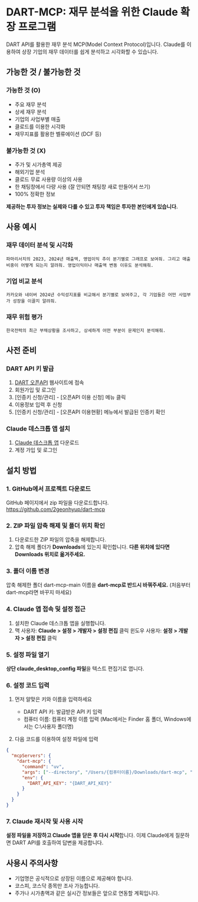 # DART-MCP: 재무 분석을 위한 Claude 확장 프로그램

DART API를 활용한 재무 분석 MCP(Model Context Protocol)입니다. Claude를 이용하여 상장 기업의 재무 데이터를 쉽게 분석하고 시각화할 수 있습니다.

## 가능한 것 / 불가능한 것

### 가능한 것 (O)
- 주요 재무 분석
- 상세 재무 분석
- 기업의 사업부별 매출
- 클로드를 이용한 시각화
- 재무지표를 활용한 벨류에이션 (DCF 등)

### 불가능한 것 (X)
- 주가 및 시가총액 제공
- 해외기업 분석
- 클로드 무료 사용량 이상의 사용
- 한 채팅창에서 다량 사용 (잘 안되면 채팅창 새로 만들어서 쓰기)
- 100% 정확한 정보

**제공하는 투자 정보는 실제와 다를 수 있고 투자 책임은 투자한 본인에게 있습니다.**

## 사용 예시

### 재무 데이터 분석 및 시각화
```
파마리서치의 2023, 2024년 매출액, 영업이익 추이 분기별로 그래프로 보여줘. 그리고 매출비중이 어떻게 되는지 알려줘. 영업이익이나 매출액 변동 이유도 분석해줘.
```

### 기업 비교 분석
```
카카오와 네이버 2024년 수익성지표를 비교해서 분기별로 보여주고, 각 기업들은 어떤 사업부가 성장을 이끌지 알려줘.
```

### 재무 위험 평가
```
한국전력의 최근 부채상황을 조사하고, 상세하게 어떤 부분이 문제인지 분석해줘.
```

## 사전 준비

### DART API 키 발급
1. [DART 오픈API](https://opendart.fss.or.kr) 웹사이트에 접속
2. 회원가입 및 로그인
3. [인증키 신청/관리] - [오픈API 이용 신청] 메뉴 클릭
4. 이용정보 입력 후 신청
5. [인증키 신청/관리] - [오픈API 이용현황] 메뉴에서 발급된 인증키 확인

### Claude 데스크톱 앱 설치
1. [Claude 데스크톱 앱](https://claude.ai/download) 다운로드 
2. 계정 가입 및 로그인

## 설치 방법

### 1. GitHub에서 프로젝트 다운로드
GitHub 페이지에서 zip 파일을 다운로드합니다.
https://github.com/2geonhyup/dart-mcp

### 2. ZIP 파일 압축 해제 및 폴더 위치 확인
1) 다운로드한 ZIP 파일의 압축을 해제합니다.
2) 압축 해제 폴더가 **Downloads**에 있는지 확인합니다. **다른 위치에 있다면 Downloads 위치로 옮겨주세요.**

### 3. 폴더 이름 변경
압축 해제한 폴더 dart-mcp-main 이름을 **dart-mcp로 반드시 바꿔주세요.** (처음부터 dart-mcp라면 바꾸지 마세요)

### 4. Claude 앱 접속 및 설정 접근
1) 설치한 Claude 데스크톱 앱을 실행합니다.
2) 맥 사용자: **Claude > 설정 > 개발자 > 설정 편집** 클릭
   윈도우 사용자: **설정 > 개발자 > 설정 편집** 클릭

### 5. 설정 파일 열기
**상단 claude_desktop_config 파일**을 텍스트 편집기로 엽니다.

### 6. 설정 코드 입력
1. 먼저 알맞은 키와 이름을 입력하세요
   - DART API 키: 발급받은 API 키 입력
   - 컴퓨터 이름: 컴퓨터 계정 이름 입력 (Mac에서는 Finder 홈 폴더, Windows에서는 C:\사용자 폴더명)

2. 다음 코드를 이용하여 설정 파일에 입력
```json
{
  "mcpServers": {
    "dart-mcp": {
      "command": "uv",
      "args": ["--directory", "/Users/{컴퓨터이름}/Downloads/dart-mcp", "run", "dart.py"],
      "env": {
        "DART_API_KEY": "{DART_API_KEY}"
      }
    }
  }
}
```

### 7. Claude 재시작 및 사용 시작
**설정 파일을 저장하고 Claude 앱을 닫은 후 다시 시작**합니다.
이제 Claude에게 질문하면 DART API를 호출하여 답변을 제공합니다.

## 사용시 주의사항
- 기업명은 공식적으로 상장된 이름으로 제공해야 합니다.
- 코스피, 코스닥 종목만 조사 가능합니다.
- 주가나 시가총액과 같은 실시간 정보들은 앞으로 연동할 계획입니다. 